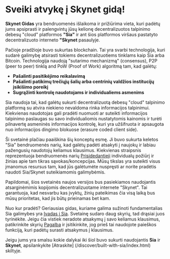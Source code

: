 # Sveiki atvykę į Skynet gidą!
**Skynet Gidas** yra bendruomenės išlaikoma ir prižiūrima vieta, kuri padėtų jums apsiprasti ir palengvintų jūsų kelionę decentralizuotos talpinimo debesų "cloud" platformos **"Sia"** ir ant šios platformos viršaus pastatyto decentralizuoto interneto **"Skynet** pasaulyje.

Pačioje pradžioje buvo sukurtas blockchain. Tai yra svarbi technologija, kuri sudarė galimybę atsirasti tokiems decentralizuotiems tinklams kaip Sia arba Bitcoin. Technologija naudoją "sutarimo mechanizmą" (consensus), P2P (peer to peer) tinklą and PoW (Proof of Work) algoritmą tam, kad galėtų:

- **Pašalinti pasitikėjimo reikalavimą**
- **Pašalinti patikimų trečiųjų šalių arba centrinių valdžios institucijų įsikišimo poreikį**
- **Sugrąžinti kontrolę naudotojams ir individualiems asmenims**

Sia naudoja tai, kad galėtų sukurti decentralizuotą debesų "cloud" talpinimo platformą su atvira niekieno nevaldoma rinka informacijos talpinimui. Kiekvienas naudotojas gali pradėti nuomuoti ar suteikti informacijos talpinimo paslaugas su savo individualiomis nustatytomis kainomis ir turėti pilnavertę asmeninės informacijos kontrolę, kuri yra užšifruota ir apsaugota nuo informacijos dingimo blokuose (erasure coded client side).

Ši svetainė plačiau paaiškina šių konceptų esmę. Ji buvo sukurta keletos "Sia" bendruomenės narių, kad galėtų padėti atsakyti į naujokų ir labiau pažengusių naudotojų keliamus klausimus. Kiekvienas straipsnis reprezentuoja bendruomenės narių [Prisidedantieji](/help/contributors/index.html) individualų požiūrį ir žinias apie tam tikras sąvokas/koncepcijas.  Mūsų tikslas yra suteikti visus įmanomus resursus tam, kad jūs galėtumėte nuspręsti ar norite pradėtis naudoti Sia/Skynet suteikiamomis galimybėmis.

Papildomai, šios svetainės naujos versijos bus pasiekiamos naudojantis atsarginėmimis kopijomis decentralizuotame internete "Skynet". Tai garantuoja, kad nesvarbu kas įvyktų, žinių pateikimas čia visą laiką bus mūsų prioritetas, kad jis būtų prieinamas bet kam.

Nuo kur pradėti?
Geriausias gidas, kuriame galima sužinoti fundamentalias Sia galimybes yra [Įvadas į Sia](/sia/introduction/index.html). Svetainę sudaro daug skyrių, tad drąsiai juos tyrinėkite. Jeigu čia vistiek neradote atsakymų į savo keliamus klausimus, patikrinkite skyrių [Pagalba](/help/faq/index.html) ir įsitikinkite, jog prieš tai naudojote paieškos funkciją, kuri padėtų surasti atsakymus į klausimus.

Jeigu jums yra smalsu kokie dalykai iki šiol buvo sukurti naudojantis **Sia** ir **Skynet**, apsilankykite [Atraskite] (/discover/built-with-sia/index.html) skiltyje.
